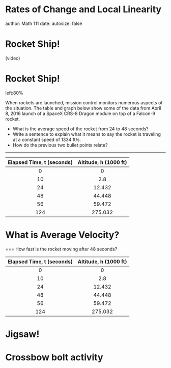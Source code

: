 Rates of Change and Local Linearity
========================================================
author: Math 111
date: 
autosize: false

Rocket Ship!
===
(video)

Rocket Ship!
===
left:80%

When rockets are launched, mission control monitors numerous aspects of the situation. The table and graph below show some of the data from April 8, 2016 launch of a SpaceX CRS-8 Dragon module on top of a Falcon-9 rocket.

* What is the average speed of the rocket from 24 to 48 seconds?
* Write a sentence to explain what it means to say the rocket is traveling at a constant speed of 1334 ft/s.
* How do the previous two bullet points relate?

***



| Elapsed Time, t (seconds) | Altitude, h (1000 ft) |
|:-------------------------:|:---------------------:|
|             0             |           0           |
|             10            |          2.8          |
|             24            |         12.432        |
|             48            |         44.448        |
|             56            |         59.472        |
|            124            |        275.032        |



What is Average Velocity?
===

===
How fast is the rocket moving after 48 seconds?

| Elapsed Time, t (seconds) | Altitude, h (1000 ft) |
|:-------------------------:|:---------------------:|
|             0             |           0           |
|             10            |          2.8          |
|             24            |         12.432        |
|             48            |         44.448        |
|             56            |         59.472        |
|            124            |        275.032        |

Jigsaw!
===

Crossbow bolt activity
===
